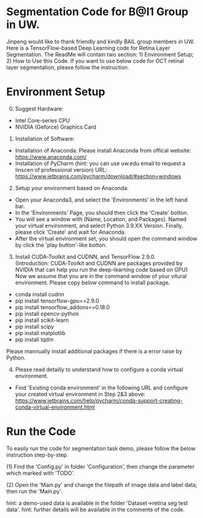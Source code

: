 # Segmentation Code for B@I1 Group in UW.

Jinpeng would like to thank friendly and kindly BAIL group members in UW.
Here is a TensorFlow-based Deep Learning code for Retina Layer Segmentation.
The ReadMe will contain two section: 1) Environment Setup; 2) How to Use this Code.
If you want to use below code for OCT retinal layer segmentation, please follow the instruction. 

# Environment Setup
0. Suggest Hardware: 
- Intel Core-series CPU
- NVIDIA (Geforce) Graphics Card

1. Installation of Software:
- Installation of Anaconda: Please install Anaconda from offical website: https://www.anaconda.com/
- Installation of PyCharm (hint: you can use uw.edu email to request a linscen of professional version) 
URL: https://www.jetbrains.com/pycharm/download/#section=windows

2. Setup your environment based on Anaconda:
- Open your Anaconda3, and select the 'Environments' in the left hand bar.
- In the 'Environments' Page, you should then click the 'Create' botton.
- You will see a window with (Name, Location, and Packages). Named your virtual environment, and select Python 3.9.XX Version. Finally, please click 'Create' and wait for Anaconda. 
- After the virtual environment set, you should open the command window by click the 'play button'-like botton. 

3. Install CUDA-Toolkit and CUDNN, and TensorFlow 2.9.0.  
(Introduction: CUDA-Toolkit and CUDNN are packages provided by NVIDIA that can help you run the deep-learning code based on GPU) 
Now we assume that you are in the command window of your vitural environment. Please copy below command to install package.
- conda install cudnn
- pip install tensorflow-gpu==2.9.0
- pip install tensorflow_addons==0.18.0
- pip install opencv-python
- pip install scikit-learn
- pip install scipy
- pip install matplotlib
- pip install tqdm

Please mannually install additional packages if there is a error raise by Python. 

4. Please read detailly to understand how to configure a conda virtual environment.
- Find 'Existing conda environment' in the following URL and configure your created virtual environment in Step 2&3 above: https://www.jetbrains.com/help/pycharm/conda-support-creating-conda-virtual-environment.html 

# Run the Code
To easily run the code for segmentation task demo, please follow the below instruction step-by-step.

(1) Find the 'Config.py' in folder 'Configuration', then change the parameter which marked with 'TODO'.

(2) Open the 'Main.py' and change the filepath of image data and label data; then run the 'Main.py'.

hint: a demo-used data is available in the folder 'Dataset->retina seg test data'.
hint: further details will be available in the comments of the code. 

